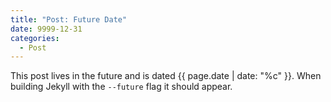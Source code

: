 ```yaml
---
title: "Post: Future Date"
date: 9999-12-31
categories:
  - Post
---
```

This post lives in the future and is dated {{ page.date | date: "%c" }}. When building Jekyll with the `--future` flag it should appear.